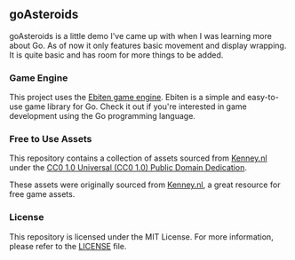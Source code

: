 ## goAsteroids
goAsteroids is a little demo I've came up with when I was learning more about Go. As of now it only features basic movement and display wrapping. It is quite basic and has room for more things to be added.

### Game Engine
This project uses the [Ebiten game engine](https://ebiten.org/). Ebiten is a simple and easy-to-use game library for Go. Check it out if you're interested in game development using the Go programming language.

### Free to Use Assets
This repository contains a collection of assets sourced from [Kenney.nl](https://kenney.nl/assets) under the [CC0 1.0 Universal (CC0 1.0) Public Domain Dedication](https://creativecommons.org/publicdomain/zero/1.0/).

These assets were originally sourced from [Kenney.nl](https://kenney.nl/assets), a great resource for free game assets.

### License
This repository is licensed under the MIT License. For more information, please refer to the [LICENSE](./LICENSE.txt) file.
